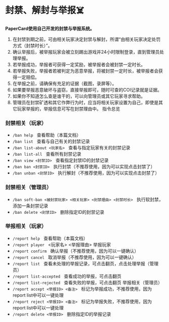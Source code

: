# 封禁、解封与举报☠️
**PaperCard使用自己开发的封禁与举报系统。**

1. 在封禁到期之前，可由相关玩家决定封禁与解封，所谓“由相关玩家决定处罚方式（封禁时长）”。
2. 确认举报后，被举报玩家会被立刻踢出游戏并24小时限制登录，直到管理员处理举报。
3. 若举报成功，举报者可获得一定奖励，被举报者会被封禁一定时长。
4. 若举报失败，举报者若被判定为恶意举报，将被封禁一定时长，被举报者会获得一定赔偿。
5. 在举报之前，请确保有充足的证据（截图，录屏等）。
6. 如果要举报恶意破坏与盗窃，直接举报即可，随时可查的COI记录就是证据。
7. 如果你不知道怎么查是谁干的，可以向管理员或其它玩家寻求帮助。
8. 管理员在封禁矿透和其它作弊行为时，应当将相关玩家设置为自己，即使是其它玩家举报的，举报信息可写在封禁理由中。
指令总览
### 封禁相关（玩家）
- `/ban help`&nbsp;&nbsp; 查看帮助（本篇文档）
- `/ban list`&nbsp;&nbsp; 查看与自己有关的封禁记录
- `/ban list-about <玩家名>`&nbsp;&nbsp; 查看与指定玩家有关的封禁记录
- `/ban list-all`&nbsp;&nbsp; 查看所有封禁记录
- `/ban view <封禁ID>`&nbsp;&nbsp; 查看指定封禁ID的封禁记录
- `/ban ban <封禁ID>`&nbsp;&nbsp; 执行封禁（不推荐使用，因为可以实现点击封禁了）
- `/ban unban <封禁ID>`&nbsp;&nbsp; 执行解封（不推荐使用，因为可以实现点击封禁了）
### 封禁相关（管理员）
- `/ban soft-ban <被封禁玩家> <相关玩家> <封禁理由> <封禁时长>`&nbsp;&nbsp; 执行软封禁，添加一条封禁记录
- `/ban delete <封禁ID>`&nbsp;&nbsp; 删除指定ID的封禁记录
### 举报相关（玩家）
- `/report help`&nbsp;&nbsp; 查看帮助（本篇文档）
- `/report player`&nbsp;&nbsp; <玩家名> <举报理由> 举报玩家
- `/report confirm`&nbsp;&nbsp; 确认举报（不推荐使用，因为可以一键确认）
- `/report cancel`&nbsp;&nbsp; 取消举报（不推荐使用，因为可以一键确认）
- `/report list`&nbsp;&nbsp; 查看未处理的举报记录，可点击翻页，点击处理举报（管理员）
- `/report list-accepted`&nbsp;&nbsp; 查看成功的举报，可点击翻页
- `/report list-rejected`&nbsp;&nbsp; 查看失败的举报，可点击翻页
举报相关（管理员）
- `/report accept <举报ID> <备注>`&nbsp;&nbsp; 标记为举报成功，不推荐使用，因为report list中可以一键处理
- `/report reject <举报ID> <备注>`&nbsp;&nbsp; 标记为举报失败，不推荐使用，因为report list中可以一键处理
- `/report delete <举报ID>`&nbsp;&nbsp; 删除指定ID的举报记录